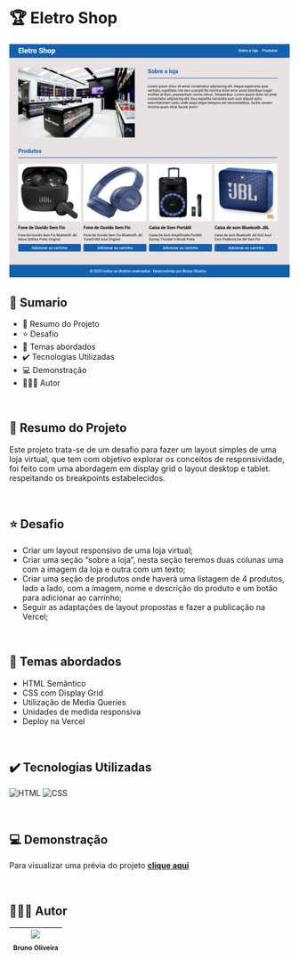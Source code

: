 # 🏆 Eletro Shop

<img src="./assets/images/screenshot-01.jpg" alt="Imagem do projeto">

<br>

## 📎 Sumario

- 📌 Resumo do Projeto
- ⭐ Desafio
- 📂 Temas abordados
- ✔️ Tecnologias Utilizadas
- 💻 Demonstração
- 🙋🏻‍♂️ Autor

<br>

## 📌 Resumo do Projeto
Este projeto trata-se de um desafio para fazer um layout simples de uma loja virtual, que tem com objetivo explorar os conceitos de responsividade, foi feito com uma abordagem em display grid o layout desktop e tablet. respeitando os breakpoints estabelecidos.

<br>

## ⭐ Desafio
- Criar um layout responsivo de uma loja virtual;
- Criar uma seção “sobre a loja”, nesta seção teremos duas colunas uma com a imagem da loja e outra com um texto;
- Criar uma seção de produtos onde haverá uma listagem de 4 produtos, lado a lado, com a imagem, nome e descrição do produto e um botão para adicionar ao carrinho;
- Seguir as adaptações de layout propostas e fazer a publicação na Vercel;

<br>

## 📂 Temas abordados
- HTML Semântico
- CSS com Display Grid
- Utilização de Media Queries
- Unidades de medida responsiva
- Deploy na Vercel

<br>

## ✔️ Tecnologias Utilizadas
![HTML](https://img.shields.io/badge/HTML5-E34F26?style=for-the-badge&logo=html5&logoColor=white)
![CSS](https://img.shields.io/badge/CSS3-1572B6?style=for-the-badge&logo=css3&logoColor=white)

<br>

## 💻 Demonstração
Para visualizar uma prévia do projeto <a href="#" target="_blank"><b>clique aqui</b></a>

<br>

## 🙋🏻‍♂️ Autor
| [<img src="https://avatars.githubusercontent.com/u/103857382?v=4" width=115><br><sub>Bruno Oliveira</sub>](https://github.com/BrunoOliveira16) |
| :---: |
